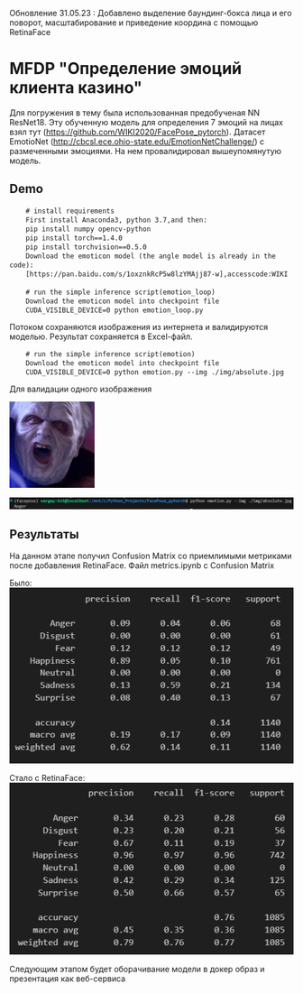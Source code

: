 Обновление 31.05.23 : Добавлено выделение баундинг-бокса лица и его поворот, масштабирование и приведение координа с помощью RetinaFace

# MFDP "Определение эмоций клиента казино"

Для погружения в тему была использованная предобученая NN ResNet18. 
Эту обученную модель для определения 7 эмоций на лицах взял тут (https://github.com/WIKI2020/FacePose_pytorch). 
Датасет EmotioNet (http://cbcsl.ece.ohio-state.edu/EmotionNetChallenge/) с размеченными эмоциями. На нем провалидировал вышеупомянутую модель.

## Demo
```
    # install requirements
    First install Anaconda3, python 3.7,and then:
    pip install numpy opencv-python 
    pip install torch==1.4.0
    pip install torchvision==0.5.0
    Download the emoticon model (the angle model is already in the code):
    [https://pan.baidu.com/s/1oxznkRcP5w8lzYMAjj87-w],accesscode:WIKI
    
    # run the simple inference script(emotion_loop)
    Download the emoticon model into checkpoint file
    CUDA_VISIBLE_DEVICE=0 python emotion_loop.py
```   
Потоком сохраняются изображения из интернета и валидируются моделью. Результат сохраняется в Excel-файл.

```
    # run the simple inference script(emotion)
    Download the emoticon model into checkpoint file
    CUDA_VISIBLE_DEVICE=0 python emotion.py --img ./img/absolute.jpg
``` 
Для валидации одного изображения

<img src="https://github.com/Sergey-Kit/MFDP_Emotion_Recognition/blob/main/img/absolute.jpg" width=30% height=30%>

![image](https://github.com/Sergey-Kit/MFDP_Emotion_Recognition/blob/main/img/power.jpg)

## Результаты

На данном этапе получил Confusion Matrix со приемлимыми метриками после добавления RetinaFace. 
Файл metrics.ipynb с Confusion Matrix

Было:
         ![image](https://github.com/Sergey-Kit/MFDP_Emotion_Recognition/blob/main/img/results.jpg)

Стало с RetinaFace:
![image](https://github.com/Sergey-Kit/MFDP_Emotion_Recognition/blob/main/img/results_v2.jpg)

Следующим этапом будет оборачивание модели в докер образ и презентация как веб-сервиса

